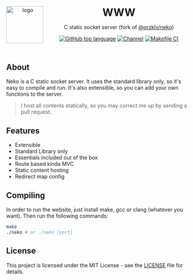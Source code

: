 <header>
<img src="https://avatars.githubusercontent.com/u/152472639?s=200&v=4" alt="logo" height="100" align="left">
<h1 style="display: inline">WWW</h1>

C static socket server (fork of [@orzklv/neko](https://github.com/orzklv/neko))

[![GitHub top language](https://img.shields.io/github/languages/top/orzklv/neko?style=flat-square&logo=github)](https://github.com/NyanSystems/.github)
[![Channel](https://img.shields.io/badge/Chat-grey?style=flat-square&logo=telegram)](https://t.me/nyansystems)
[![Makefile CI](https://github.com/NyanSystems/www/actions/workflows/ci.yml/badge.svg)](https://github.com/NyanSystems/www/actions/workflows/ci.yml)

</header>

## About

Neko is a C static socket server. 
It uses the standard library only, so it's easy to compile and run. 
It's also extensible, so you can add your own functions to the server.

> I host all contents statically, so you may correct me up by sending a pull request.

## Features

- Extensible
- Standard Library only
- Essentials included out of the box
- Route based kinda MVC
- Static content hosting
- Redirect map config

## Compiling

In order to run the website, just install make, gcc or clang (whatever you want).
Then run the following commands:

```bash
make
./neko # or ./neko [port]
```

## License

This project is licensed under the MIT License - see the [LICENSE](LICENSE) file for details.